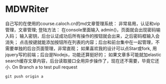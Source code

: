 # MDWRiter

自己写的在使用的course.caloch.cn的md文章管理系统：
非常易用，认证和vip管理，文章管理;
登陆方法： 在console里面输入 admin()，页面就会出现密码输入码；
输入密钥，后台认证成功后所有操作的按钮就会出来，之后密码框输入会消失；
点击按键就能添加按钮所在列表的内容；后台和前台集中在一起管理，不需要单独的后台页面管理，非常直观；
如果喜欢我的设计可以点Star或fork, 用jquery写的前端；后台是Nodejs，功能还算挺好的；
如果文章多可能就加elastic search缓存文章内容，后台读取接口全用异步操作了，现在还不需要，毕竟它还小. 
On Branch a to test pull request
```
git push origin a
```